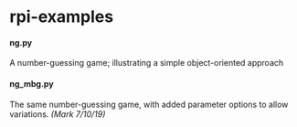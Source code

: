 # rpi-examples

#### ng.py
A number-guessing game; illustrating a simple object-oriented approach

#### ng_mbg.py
The same number-guessing game, with added parameter options to allow variations.
 _(Mark 7/10/19)_
